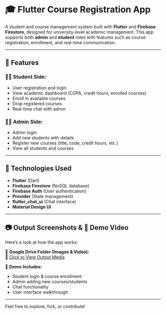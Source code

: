 # 🎓 Flutter Course Registration App

A student and course management system built with **Flutter** and **Firebase Firestore**, designed for university-level academic management. This app supports both **admin** and **student** roles with features such as course registration, enrollment, and real-time communication.

---

## 🚀 Features

### 👩‍🎓 Student Side:
- User registration and login
- View academic dashboard (CGPA, credit hours, enrolled courses)
- Enroll in available courses
- Drop registered courses
- Real-time chat with admin

### 👨‍💼 Admin Side:
- Admin login
- Add new students with details
- Register new courses (title, code, credit hours, etc.)
- View all students and courses

---

## 🧩 Technologies Used

- **Flutter** (Dart)
- **Firebase Firestore** (NoSQL database)
- **Firebase Auth** (User authentication)
- **Provider** (State management)
- **flutter_chat_ui** (Chat interface)
- **Material Design UI**

---

## 📷 Output Screenshots & 🎥 Demo Video

Here’s a look at how the app works:

📁 **Google Drive Folder (Images & Video):**  
🔗 [Click to View Output Media](https://drive.google.com/drive/folders/1UYYaNsmH0HELR1uL_Dq1cSVIaacRd0xs)

🎥 **Demo Includes:**
- Student login & course enrollment
- Admin adding new courses/students
- Chat functionality
- User interface walkthrough

---

Feel free to explore, fork, or contribute!
